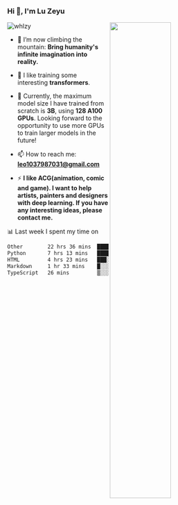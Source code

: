 ### Hi 👋, I'm Lu Zeyu

<img src="https://komarev.com/ghpvc/?username=whlzy&label=Profile%20views&color=0e75b6&style=flat" alt="whlzy" />
<img align="right" width="53%" src="https://github-readme-stats.vercel.app/api?username=whlzy&show_icons=true">

- 🔭 I’m now climbing the mountain: **Bring humanity's infinite imagination into reality.**

- 🌄 I like training some interesting **transformers**.

- 🌠 Currently, the maximum model size I have trained from scratch is **3B**, using **128 A100 GPUs**. Looking forward to the opportunity to use more GPUs to train larger models in the future!

- 📫 How to reach me: **leo1037987031@gmail.com**

- ⚡ **I like ACG(animation, comic and game). I want to help artists, painters and designers with deep learning. If you have any interesting ideas, please contact me.**

📊 Last week I spent my time on

<!--START_SECTION:waka-->

```txt
Other        22 hrs 36 mins  ███████████████▒░░░░░░░░░   61.48 %
Python       7 hrs 13 mins   █████░░░░░░░░░░░░░░░░░░░░   19.67 %
HTML         4 hrs 23 mins   ███░░░░░░░░░░░░░░░░░░░░░░   11.96 %
Markdown     1 hr 33 mins    █░░░░░░░░░░░░░░░░░░░░░░░░   04.23 %
TypeScript   26 mins         ▒░░░░░░░░░░░░░░░░░░░░░░░░   01.20 %
```

<!--END_SECTION:waka-->

